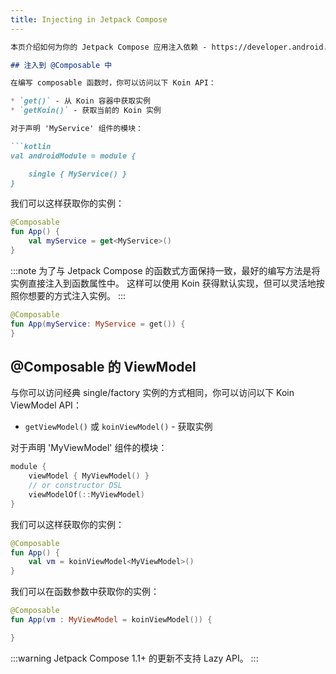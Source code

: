 ```yaml
---
title: Injecting in Jetpack Compose
---
```

```markdown
本页介绍如何为你的 Jetpack Compose 应用注入依赖 - https://developer.android.com/jetpack/compose

## 注入到 @Composable 中

在编写 composable 函数时，你可以访问以下 Koin API：

* `get()` - 从 Koin 容器中获取实例
* `getKoin()` - 获取当前的 Koin 实例

对于声明 'MyService' 组件的模块：

```kotlin
val androidModule = module {

    single { MyService() }
}
```

我们可以这样获取你的实例：

```kotlin
@Composable
fun App() {
    val myService = get<MyService>()
}
```

:::note 
为了与 Jetpack Compose 的函数式方面保持一致，最好的编写方法是将实例直接注入到函数属性中。 这样可以使用 Koin 获得默认实现，但可以灵活地按照你想要的方式注入实例。
:::

```kotlin
@Composable
fun App(myService: MyService = get()) {
}
```

## @Composable 的 ViewModel

与你可以访问经典 single/factory 实例的方式相同，你可以访问以下 Koin ViewModel API：

* `getViewModel()` 或 `koinViewModel()` - 获取实例

对于声明 'MyViewModel' 组件的模块：

```kotlin
module {
    viewModel { MyViewModel() }
    // or constructor DSL
    viewModelOf(::MyViewModel)
}
```

我们可以这样获取你的实例：

```kotlin
@Composable
fun App() {
    val vm = koinViewModel<MyViewModel>()
}
```

我们可以在函数参数中获取你的实例：

```kotlin
@Composable
fun App(vm : MyViewModel = koinViewModel()) {

}
```

:::warning
Jetpack Compose 1.1+ 的更新不支持 Lazy API。
:::

